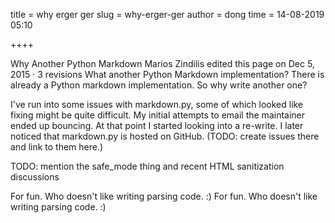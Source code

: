 title = why erger ger
slug = why-erger-ger
author = dong
time = 14-08-2019 05:10

++++

Why Another Python Markdown
Marios Zindilis edited this page on Dec 5, 2015 · 3 revisions
What another Python Markdown implementation?
There is already a Python markdown implementation. So why write another one?

I've run into some issues with markdown.py, some of which looked like fixing might be quite difficult. My initial attempts to email the maintainer ended up bouncing. At that point I started looking into a re-write. I later noticed that markdown.py is hosted on GitHub. (TODO: create issues there and link to them here.)

TODO: mention the safe_mode thing and recent HTML sanitization discussions

For fun. Who doesn't like writing parsing code. :)
For fun. Who doesn't like writing parsing code. :)